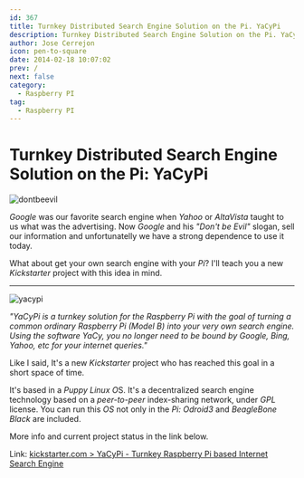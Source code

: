 ```yaml
---
id: 367
title: Turnkey Distributed Search Engine Solution on the Pi. YaCyPi
description: Turnkey Distributed Search Engine Solution on the Pi. YaCyPi
author: Jose Cerrejon
icon: pen-to-square
date: 2014-02-18 10:07:02
prev: /
next: false
category:
  - Raspberry PI
tag:
  - Raspberry PI
---
```


# Turnkey Distributed Search Engine Solution on the Pi: YaCyPi

![dontbeevil](/images/2014/02/dontbeevil.jpg)

*Google* was our favorite search engine when *Yahoo* or *AltaVista* taught to us what was the advertising. Now *Google* and his *"Don't be Evil"* slogan, sell our information and unfortunatelly we have a strong dependence to use it today. 

What about get your own search engine with your *Pi*? I'll teach you a new *Kickstarter* project with this idea in mind.

- - -
![yacypi](/images/2014/02/yacypi.jpg)

*"YaCyPi is a turnkey solution for the Raspberry Pi with the goal of turning a common ordinary Raspberry Pi (Model B) into your very own search engine. Using the software YaCy, you no longer need to be bound by Google, Bing, Yahoo, etc for your internet queries."*

Like I said, It's a new *Kickstarter* project who has reached this goal in a short space of time.

It's based in a *Puppy Linux O*S. It's a decentralized search engine technology based on a *peer-to-peer* index-sharing network, under *GPL* license.
 You can run this *OS* not only in the *Pi: Odroid3* and *BeagleBone Black* are included.
 
More info and current project status in the link below.

Link: [kickstarter.com > YaCyPi - Turnkey Raspberry Pi based Internet Search Engine](https://www.kickstarter.com/projects/1455616350/yacypi-turnkey-raspberry-pi-based-internet-search)